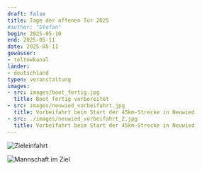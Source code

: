 ```yaml
---
draft: false
title: Tage der offenen Tür 2025
#author: "Stefan"
begin: 2025-05-10
end: 2025-05-11
date: 2025-05-11
gewässer:
- teltowkanal
länder:
- deutschland
typen: veranstaltung
images:
- src: images/boot_fertig.jpg
  title: Boot fertig vorbereitet
- src: images/neuwied_vorbeifahrt.jpg
  title: Vorbeifahrt beim Start der 45km-Strecke in Neuwied
- src: ./images/neuwied_vorbeifahrt_2.jpg
  title: Vorbeifahrt beim Start der 45km-Strecke in Neuwied
---
```




![Zieleinfahrt](images/zieleinfahrt.jpg)



![Mannschaft im Ziel](images/mannschaft_im_ziel.jpg)

